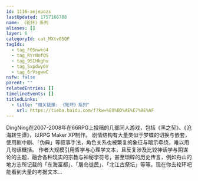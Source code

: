 ```yaml
---
id: 1116-aejepozs
lastUpdated: 1757166788
name: 《轮环》系列
aliases: []
layer: 6
categoryId: cat_MXtv05QF
tagIds:
  - tag_F0Snwko4
  - tag_RYrNofQS
  - tag_95IHkghu
  - tag_Sxpdwy6V
  - tag_6rVsgwwC
nsfw: false
parent: ""
relatedEntries: []
timelineEvents: []
titledLinks:
  - title: "相关链接: 《轮环》系列"
    url: https://tieba.baidu.com/f?kw=%E8%BD%AE%E7%8E%AF
---
```


DingNing在2007-2008年在66RPG上投稿的几部同人游戏，包括《黑之契》、《沧海转生谭》，以RPG Maker XP制作。 剧情结构有大量类似于梦蝶的切换与嵌套，使用剧中剧、「伪典」等叙事手法，角色关系也被繁复的象征与暗示牵绕，难以用几句话概括。 作者大规模引用哲学与心理学文本，且反复涉及比较神话学与阴谋论的主题，融合各种现实的宗教与神秘学符号，甚至琐碎的历史传言，例如舟山的地方志所记载的「东海富都」、「屠岛徙民」、「北江古祭坛」等等。现在你去轮环吧能看到大量的考据文本…